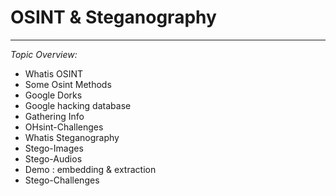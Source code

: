 # OSINT & Steganography 

___

*Topic Overview:*

- Whatis OSINT
- Some Osint Methods 
- Google Dorks
- Google hacking database
- Gathering Info
- OHsint-Challenges
- Whatis Steganography
- Stego-Images
- Stego-Audios
- Demo : embedding & extraction
- Stego-Challenges

